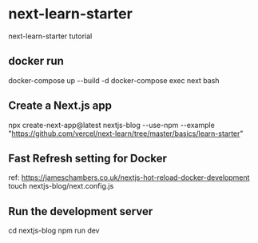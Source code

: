 # next-learn-starter
next-learn-starter tutorial 

## docker run
docker-compose up --build -d
docker-compose exec next bash

## Create a Next.js app
npx create-next-app@latest nextjs-blog --use-npm --example "https://github.com/vercel/next-learn/tree/master/basics/learn-starter"

## Fast Refresh setting for Docker
ref: https://jameschambers.co.uk/nextjs-hot-reload-docker-development
touch nextjs-blog/next.config.js

## Run the development server
cd nextjs-blog
npm run dev